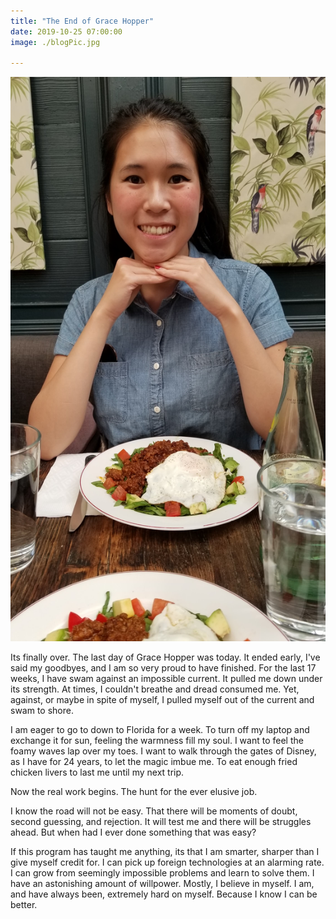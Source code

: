 ```yaml
---
title: "The End of Grace Hopper"
date: 2019-10-25 07:00:00
image: ./blogPic.jpg

---
```


![awesome](./blogPic.jpg)


Its finally over. The last day of Grace Hopper was today. It ended early, I've said my goodbyes, and I am so very proud to have finished. For the last 17 weeks, I have swam against an impossible current. It pulled me down under its strength. At times, I couldn't breathe and dread consumed me. Yet, against, or maybe in spite of myself, I pulled myself out of the current and swam to shore.

I am eager to go to down to Florida for a week. To turn off my laptop and exchange it for sun, feeling the warmness fill my soul. I want to feel the foamy waves lap over my toes. I want to walk through the gates of Disney, as I have for 24 years, to let the magic imbue me. To eat enough fried chicken livers to last me until my next trip.

Now the real work begins. The hunt for the ever elusive job.

I know the road will not be easy. That there will be moments of doubt, second guessing, and rejection. It will test me and there will be struggles ahead. But when had I ever done something that was easy?

If this program has taught me anything, its that I am smarter, sharper than I give myself credit for. I can pick up foreign technologies at an alarming rate. I can grow from seemingly impossible problems and learn to solve them. I have an astonishing amount of willpower. Mostly, I believe in myself. I am, and have always been, extremely hard on myself. Because I know I can be better.
